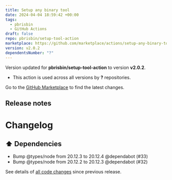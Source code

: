 ```yaml
---
title: Setup any binary tool
date: 2024-04-04 18:59:42 +00:00
tags:
  - pbrisbin
  - GitHub Actions
draft: false
repo: pbrisbin/setup-tool-action
marketplace: https://github.com/marketplace/actions/setup-any-binary-tool
version: v2.0.2
dependentsNumber: "?"
---
```



Version updated for **pbrisbin/setup-tool-action** to version **v2.0.2**.
- This action is used across all versions by **?** repositories.

Go to the [GitHub Marketplace](https://github.com/marketplace/actions/setup-any-binary-tool) to find the latest changes.

## Release notes

# Changelog

## ⬆️ Dependencies

- Bump @types/node from 20.12.3 to 20.12.4 @dependabot (#33)
- Bump @types/node from 20.12.2 to 20.12.3 @dependabot (#32)

See details of [all code changes](https://github.com/pbrisbin/setup-tool-action/compare/v2.0.1...v2.0.2) since previous release.

